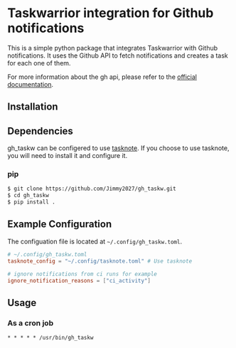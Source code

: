 # Taskwarrior integration for Github notifications

This is a simple python package that integrates Taskwarrior with Github notifications. It uses the Github API to fetch notifications and creates a task for each one of them.

For more information about the gh api, please refer to the [official documentation](https://docs.github.com/en/rest/activity/notifications?apiVersion=2022-11-28#list-notifications-for-the-authenticated-user).

## Installation

## Dependencies

gh_taskw can be configered to use [tasknote](https://github.com/Jimmy2027/TaskNote).
If you choose to use tasknote, you will need to install it and configure it.

### pip

```bash
$ git clone https://github.com/Jimmy2027/gh_taskw.git
$ cd gh_taskw
$ pip install .
```

## Example Configuration

The configuation file is located at `~/.config/gh_taskw.toml`.

```toml
# ~/.config/gh_taskw.toml
tasknote_config = "~/.config/tasknote.toml" # Use tasknote

# ignore notifications from ci runs for example
ignore_notification_reasons = ["ci_activity"]

```


## Usage

### As a cron job

```cron
* * * * * /usr/bin/gh_taskw
```
